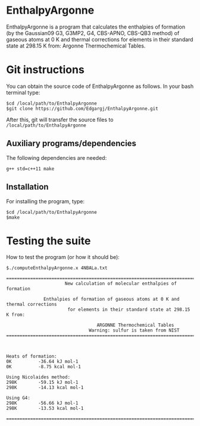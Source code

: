 # EnthalpyArgonne

EnthalpyArgonne is a program that calculates the enthalpies of formation (by the Gaussian09 G3, G3MP2, G4, CBS-APNO, CBS-QB3 method) of gaseous atoms at 0 K and thermal corrections for elements in their standard state at 298.15 K from: Argonne Thermochemical Tables. 

# Git instructions

You can obtain the source code of EnthalpyArgonne as follows.
In your bash terminal type:

~~~~~~~~~~
$cd /local/path/to/EnthalpyArgonne
$git clone https://github.com/Edgargj/EnthalpyArgonne.git
~~~~~~~~~~

After this, git will transfer the source files to ```/local/path/to/EnthalpyArgonne```

## Auxiliary programs/dependencies
The following dependencies are needed:

~~~~~~~~~~
g++ std=c++11 make
~~~~~~~~~~

## Installation
For installing the program, type:

~~~~~~~~~~
$cd /local/path/to/EnthalpyArgonne
$make
~~~~~~~~~~

# Testing the suite

How to test the program (or how it should be):

~~~~~~~~~~
$./computeEnthalpyArgonne.x 4NBALa.txt

===================================================================================================
                      New calculation of molecular enthalpies of formation                         
                                                                                                   
              Enthalpies of formation of gaseous atoms at 0 K and thermal corrections              
                       for elements in their standard state at 298.15 K from:                      
                                                                                                   
                                  ARGONNE Thermochemical Tables                                    
                               Warning: sulfur is taken from NIST                                  
===================================================================================================
                                                                                                   
                                                                                                   
                                                                                                   
Heats of formation: 
0K          -36.64 kJ mol-1
0K          -8.75 kcal mol-1
                                                                                                   
Using Nicolaides method: 
298K        -59.15 kJ mol-1
298K        -14.13 kcal mol-1
                                                                                                   
Using G4: 
298K        -56.66 kJ mol-1
298K        -13.53 kcal mol-1
                                                                                                   
===================================================================================================
~~~~~~~~~~

